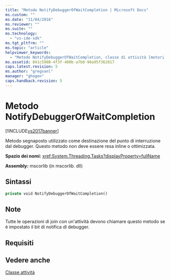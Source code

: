 ```yaml
---
title: "Metodo NotifyDebuggerOfWaitCompletion | Microsoft Docs"
ms.custom: ""
ms.date: "11/04/2016"
ms.reviewer: ""
ms.suite: ""
ms.technology: 
  - "vs-ide-sdk"
ms.tgt_pltfrm: ""
ms.topic: "article"
helpviewer_keywords: 
  - "Metodo NotifyDebuggerOfWaitCompletion, classe di attività [motori di debug di .NET Framework]"
ms.assetid: 841c5908-4f3f-400b-a7b0-96a95f362817
caps.latest.revision: 5
ms.author: "gregvanl"
manager: "ghogen"
caps.handback.revision: 5
---
```

# Metodo NotifyDebuggerOfWaitCompletion
[!INCLUDE[vs2017banner](../../code-quality/includes/vs2017banner.md)]

Metodo segnaposto utilizzato come destinazione del punto di interruzione dal debugger. Questo metodo non deve essere resa inline o ottimizzata.  
  
 **Spazio dei nomi:** <xref:System.Threading.Tasks?displayProperty=fullName>  
  
 **Assembly:** mscorlib \(in mscorlib. dll\)  
  
## Sintassi  
  
```vb  
private void NotifyDebuggerOfWaitCompletion()  
```  
  
## Note  
 Tutte le operazioni di join con un'attività devono chiamare questo metodo se è impostato il bit di notifica di debugger.  
  
## Requisiti  
  
## Vedere anche  
 [Classe attività](../../extensibility/debugger/task-class-internal-members.md)